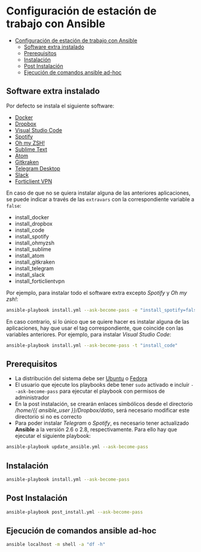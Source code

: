 # Configuración de estación de trabajo con Ansible

- [Configuración de estación de trabajo con Ansible](#configuración-de-estación-de-trabajo-con-ansible)
  - [Software extra instalado](#software-extra-instalado)
  - [Prerequisitos](#prerequisitos)
  - [Instalación](#instalación)
  - [Post Instalación](#post-instalación)
  - [Ejecución de comandos ansible ad-hoc](#ejecución-de-comandos-ansible-ad-hoc)

## Software extra instalado

Por defecto se instala el siguiente software:

* [Docker](https://docs.docker.com/install/linux/docker-ce/)
* [Dropbox](https://www.dropbox.com/)
* [Visual Studio Code](https://code.visualstudio.com/)
* [Spotify](https://www.spotify.com/es/premium/?checkout=false)
* [Oh my ZSH!](https://ohmyz.sh/)
* [Sublime Text](https://www.sublimetext.com/)
* [Atom](https://atom.io/)
* [Gitkraken](https://www.gitkraken.com/git-client)
* [Telegram Desktop](https://telegram.org/)
* [Slack](https://datiodevelopers.slack.com/)
* [Forticlient VPN](https://www.fortinet.com/lat)

En caso de que no se quiera instalar alguna de las anteriores aplicaciones, se puede indicar a través de las `extravars` con la correspondiente variable a `false`:

* install_docker
* install_dropbox
* install_code
* install_spotify
* install_ohmyzsh
* install_sublime
* install_atom
* install_gitkraken
* install_telegram
* install_slack
* install_forticlientvpn

Por ejemplo, para instalar todo el software extra excepto *Spotify* y *Oh my zsh!*:

```bash
ansible-playbook install.yml --ask-become-pass -e "install_spotify=false install_ohmyzsh=false"
```

En caso contrario, si lo único que se quiere hacer es instalar alguna de las aplicaciones, hay que usar el tag correspondiente, que coincide con las variables anteriores. Por ejemplo, para instalar *Visual Studio Code*:

```bash
ansible-playbook install.yml --ask-become-pass -t "install_code"
```

## Prerequisitos

* La distribución del sistema debe ser [Ubuntu](https://ubuntu.com/download/desktop) o [Fedora](https://getfedora.org/es/workstation/)
* El usuario que ejecute los playbooks debe tener `sudo` activado e incluír `--ask-become-pass` para ejecutar el playbook con permisos de administrador
* En la post instalación, se crearán enlaces simbólicos desde el directorio */home/{{ ansible_user }}/Dropbox/datio*, será necesario modificar este directorio si no es correcto
* Para poder instalar *Telegram* o *Spotify*, es necesario tener actualizado **Ansible** a la versión 2.6 o 2.8, respectivamente. Para ello hay que ejecutar el siguiente playbook:

```bash
ansible-playbook update_ansible.yml --ask-become-pass
```

## Instalación

```bash
ansible-playbook install.yml --ask-become-pass
```

## Post Instalación

```bash
ansible-playbook post_install.yml --ask-become-pass
```

## Ejecución de comandos ansible ad-hoc

```bash
ansible localhost -m shell -a "df -h"
```
